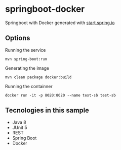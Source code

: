 # springboot-docker
Springboot with Docker generated with [start.spring.io](https://start.spring.io)


## Options

Running the service

`mvn spring-boot:run`


Generating the image

`mvn clean package docker:build`

Running the containner

`docker run -it -p 8020:8020 --name test-sb test-sb`


## Tecnologies in this sample
* Java 8
* JUnit 5
* REST
* Spring Boot
* Docker